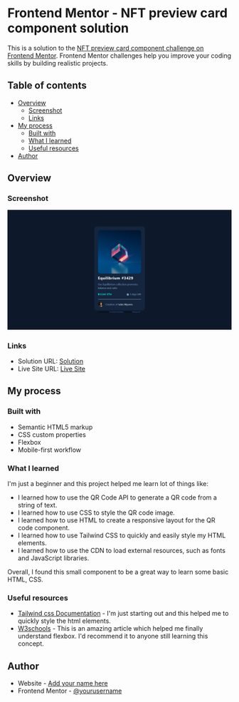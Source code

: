 # Frontend Mentor - NFT preview card component solution

This is a solution to the [NFT preview card component challenge on Frontend Mentor](https://www.frontendmentor.io/challenges/nft-preview-card-component-SbdUL_w0U). Frontend Mentor challenges help you improve your coding skills by building realistic projects. 


## Table of contents

- [Overview](#overview)
  - [Screenshot](#screenshot)
  - [Links](#links)
- [My process](#my-process)
  - [Built with](#built-with)
  - [What I learned](#what-i-learned)
  - [Useful resources](#useful-resources)
- [Author](#author)

## Overview

### Screenshot

![](./images/screenshot.png)


### Links

- Solution URL: [Solution](https://github.com/Dhruv-mak/nft-preview-card-component)
- Live Site URL: [Live Site](https://dhruv-mak.github.io/nft-preview-card-component/)

## My process

### Built with

- Semantic HTML5 markup
- CSS custom properties
- Flexbox
- Mobile-first workflow

### What I learned

I'm just a beginner and this project helped me learn lot of things like:
- I learned how to use the QR Code API to generate a QR code from a string of text.
- I learned how to use CSS to style the QR code image.
- I learned how to use HTML to create a responsive layout for the QR code component.
- I learned how to use Tailwind CSS to quickly and easily style my HTML elements.
- I learned how to use the CDN to load external resources, such as fonts and JavaScript libraries.

Overall, I found this small component to be a great way to learn some basic HTML, CSS.

### Useful resources

- [Tailwind css Documentation](https://tailwindcss.com/docs/installation) - I'm just starting out and this helped me to quickly style the html elements.
- [W3schools](https://www.w3schools.com/) - This is an amazing article which helped me finally understand flexbox. I'd recommend it to anyone still learning this concept.

## Author

- Website - [Add your name here](https://www.your-site.com)
- Frontend Mentor - [@yourusername](https://www.frontendmentor.io/profile/yourusername)

